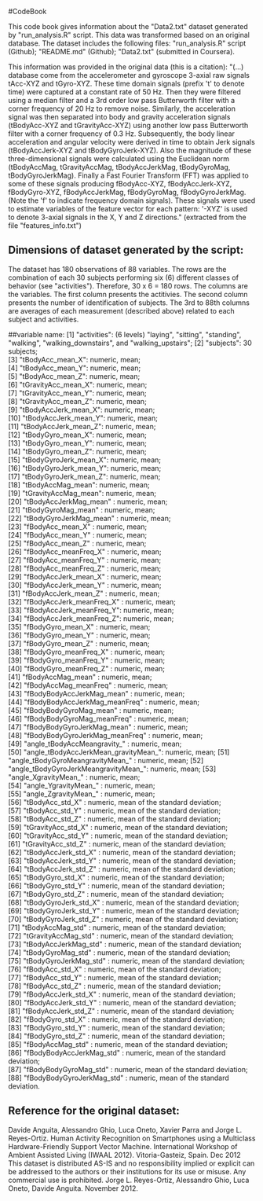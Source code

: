 #CodeBook

This code book gives information about the "Data2.txt" dataset generated by "run_analysis.R" script. This data was transformed based on an original database.
The dataset includes the following files: "run_analysis.R" script (Github); "README.md" (Github); "Data2.txt" (submitted in Coursera).


This information was provided in the original data (this is a citation): "(...) database come from the accelerometer and gyroscope 3-axial raw signals tAcc-XYZ and tGyro-XYZ. These time domain signals (prefix 't' to denote time) were captured at a constant rate of 50 Hz. Then they were filtered using a median filter and a 3rd order low pass Butterworth filter with a corner frequency of 20 Hz to remove noise. Similarly, the acceleration signal was then separated into body and gravity acceleration signals (tBodyAcc-XYZ and tGravityAcc-XYZ) using another low pass Butterworth filter with a corner frequency of 0.3 Hz. 
Subsequently, the body linear acceleration and angular velocity were derived in time to obtain Jerk signals (tBodyAccJerk-XYZ and tBodyGyroJerk-XYZ). Also the magnitude of these three-dimensional signals were calculated using the Euclidean norm (tBodyAccMag, tGravityAccMag, tBodyAccJerkMag, tBodyGyroMag, tBodyGyroJerkMag). 
Finally a Fast Fourier Transform (FFT) was applied to some of these signals producing fBodyAcc-XYZ, fBodyAccJerk-XYZ, fBodyGyro-XYZ, fBodyAccJerkMag, fBodyGyroMag, fBodyGyroJerkMag. (Note the 'f' to indicate frequency domain signals). 
These signals were used to estimate variables of the feature vector for each pattern: '-XYZ' is used to denote 3-axial signals in the X, Y and Z directions." (extracted from the file "features_info.txt")

## Dimensions of dataset generated by the script:
The dataset has 180 observations of 88 variables.
The rows are the combination of each 30 subjects performing six (6) different classes of behavior (see "activities"). Therefore, 30 x 6 = 180 rows.
The columns are the variables. The first column presents the actitivies. The second column presents the number of identification of subjects.  The 3rd to 88th columns are averages of each measurement (described above) related to each subject and activities.

##variable name:
 [1] "activities": (6 levels) "laying", "sitting", "standing", "walking", "walking_downstairs", and "walking_upstairs";
 [2] "subjects": 30 subjects;                           
 [3] "tBodyAcc_mean_X": numeric, mean;                    
 [4] "tBodyAcc_mean_Y": numeric, mean;                    
 [5] "tBodyAcc_mean_Z": numeric, mean;                    
 [6] "tGravityAcc_mean_X": numeric, mean;  
 [7] "tGravityAcc_mean_Y": numeric, mean;   
 [8] "tGravityAcc_mean_Z": numeric, mean;   
 [9] "tBodyAccJerk_mean_X": numeric, mean;    
[10] "tBodyAccJerk_mean_Y": numeric, mean;     
[11] "tBodyAccJerk_mean_Z": numeric, mean;     
[12] "tBodyGyro_mean_X": numeric, mean;     
[13] "tBodyGyro_mean_Y": numeric, mean;    
[14] "tBodyGyro_mean_Z": numeric, mean;     
[15] "tBodyGyroJerk_mean_X": numeric, mean;    
[16] "tBodyGyroJerk_mean_Y": numeric, mean;    
[17] "tBodyGyroJerk_mean_Z": numeric, mean;     
[18] "tBodyAccMag_mean": numeric, mean;    
[19] "tGravityAccMag_mean": numeric, mean;     
[20] "tBodyAccJerkMag_mean" : numeric, mean;               
[21] "tBodyGyroMag_mean" : numeric, mean;                 
[22] "tBodyGyroJerkMag_mean" : numeric, mean;             
[23] "fBodyAcc_mean_X"  : numeric, mean;                  
[24] "fBodyAcc_mean_Y"  : numeric, mean;                  
[25] "fBodyAcc_mean_Z"  : numeric, mean;                  
[26] "fBodyAcc_meanFreq_X"  : numeric, mean;              
[27] "fBodyAcc_meanFreq_Y"  : numeric, mean;              
[28] "fBodyAcc_meanFreq_Z"   : numeric, mean;             
[29] "fBodyAccJerk_mean_X"  : numeric, mean;              
[30] "fBodyAccJerk_mean_Y"  : numeric, mean;              
[31] "fBodyAccJerk_mean_Z"   : numeric, mean;             
[32] "fBodyAccJerk_meanFreq_X" : numeric, mean;           
[33] "fBodyAccJerk_meanFreq_Y": numeric, mean;            
[34] "fBodyAccJerk_meanFreq_Z": numeric, mean;            
[35] "fBodyGyro_mean_X"    : numeric, mean;               
[36] "fBodyGyro_mean_Y"     : numeric, mean;              
[37] "fBodyGyro_mean_Z"   : numeric, mean;                
[38] "fBodyGyro_meanFreq_X"   : numeric, mean;            
[39] "fBodyGyro_meanFreq_Y"  : numeric, mean;             
[40] "fBodyGyro_meanFreq_Z"    : numeric, mean;           
[41] "fBodyAccMag_mean"   : numeric, mean;                
[42] "fBodyAccMag_meanFreq"    : numeric, mean;           
[43] "fBodyBodyAccJerkMag_mean"   : numeric, mean;        
[44] "fBodyBodyAccJerkMag_meanFreq"  : numeric, mean;     
[45] "fBodyBodyGyroMag_mean"       : numeric, mean;       
[46] "fBodyBodyGyroMag_meanFreq"   : numeric, mean;       
[47] "fBodyBodyGyroJerkMag_mean"    : numeric, mean;      
[48] "fBodyBodyGyroJerkMag_meanFreq"  : numeric, mean;    
[49] "angle_tBodyAccMeangravity_"   : numeric, mean;      
[50] "angle_tBodyAccJerkMean_gravityMean_": numeric, mean;
[51] "angle_tBodyGyroMeangravityMean_"    : numeric, mean;
[52] "angle_tBodyGyroJerkMeangravityMean_": numeric, mean;
[53] "angle_XgravityMean_"      : numeric, mean;          
[54] "angle_YgravityMean_"    : numeric, mean;            
[55] "angle_ZgravityMean_"       : numeric, mean;         
[56] "tBodyAcc_std_X"   : numeric, mean of the standard deviation;                  
[57] "tBodyAcc_std_Y"   : numeric, mean of the standard deviation;                  
[58] "tBodyAcc_std_Z"   : numeric, mean of the standard deviation;                  
[59] "tGravityAcc_std_X"   : numeric, mean of the standard deviation;               
[60] "tGravityAcc_std_Y"    : numeric, mean of the standard deviation;              
[61] "tGravityAcc_std_Z"    : numeric, mean of the standard deviation;              
[62] "tBodyAccJerk_std_X"   : numeric, mean of the standard deviation;              
[63] "tBodyAccJerk_std_Y"    : numeric, mean of the standard deviation;             
[64] "tBodyAccJerk_std_Z"    : numeric, mean of the standard deviation;             
[65] "tBodyGyro_std_X"      : numeric, mean of the standard deviation;              
[66] "tBodyGyro_std_Y"      : numeric, mean of the standard deviation;              
[67] "tBodyGyro_std_Z"       : numeric, mean of the standard deviation;             
[68] "tBodyGyroJerk_std_X"    : numeric, mean of the standard deviation;            
[69] "tBodyGyroJerk_std_Y"   : numeric, mean of the standard deviation;             
[70] "tBodyGyroJerk_std_Z"    : numeric, mean of the standard deviation;            
[71] "tBodyAccMag_std"        : numeric, mean of the standard deviation;            
[72] "tGravityAccMag_std"      : numeric, mean of the standard deviation;           
[73] "tBodyAccJerkMag_std"     : numeric, mean of the standard deviation;           
[74] "tBodyGyroMag_std"        : numeric, mean of the standard deviation;           
[75] "tBodyGyroJerkMag_std"    : numeric, mean of the standard deviation;           
[76] "fBodyAcc_std_X"          : numeric, mean of the standard deviation;           
[77] "fBodyAcc_std_Y"          : numeric, mean of the standard deviation;           
[78] "fBodyAcc_std_Z"           : numeric, mean of the standard deviation;          
[79] "fBodyAccJerk_std_X"       : numeric, mean of the standard deviation;          
[80] "fBodyAccJerk_std_Y"      : numeric, mean of the standard deviation;           
[81] "fBodyAccJerk_std_Z"       : numeric, mean of the standard deviation;          
[82] "fBodyGyro_std_X"          : numeric, mean of the standard deviation;          
[83] "fBodyGyro_std_Y"           : numeric, mean of the standard deviation;         
[84] "fBodyGyro_std_Z"            : numeric, mean of the standard deviation;        
[85] "fBodyAccMag_std"            : numeric, mean of the standard deviation;        
[86] "fBodyBodyAccJerkMag_std"    : numeric, mean of the standard deviation;        
[87] "fBodyBodyGyroMag_std"        : numeric, mean of the standard deviation;       
[88] "fBodyBodyGyroJerkMag_std"   : numeric, mean of the standard deviation.


## Reference for the original dataset:
Davide Anguita, Alessandro Ghio, Luca Oneto, Xavier Parra and Jorge L. Reyes-Ortiz. Human Activity Recognition on Smartphones using a Multiclass Hardware-Friendly Support Vector Machine. International Workshop of Ambient Assisted Living (IWAAL 2012). Vitoria-Gasteiz, Spain. Dec 2012
This dataset is distributed AS-IS and no responsibility implied or explicit can be addressed to the authors or their institutions for its use or misuse. Any commercial use is prohibited.
Jorge L. Reyes-Ortiz, Alessandro Ghio, Luca Oneto, Davide Anguita. November 2012.
